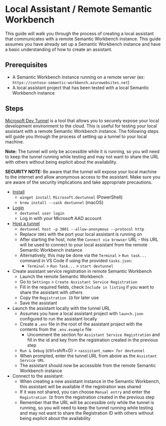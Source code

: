 # Local Assistant / Remote Semantic Workbench

This guide will walk you through the process of creating a local assistant that communicates with a remote Semantic Workbench instance.
This guide assumes you have already set up a Semantic Workbench instance and have a basic understanding of how to create an assistant.

## Prerequisites

- A Semantic Workbench instance running on a remote server (ex: `https://contoso-semantic-workbench.azurewebsites.net`)
- A local assistant project that has been tested with a local Semantic Workbench instance

## Steps

[Microsoft Dev Tunnel](https://learn.microsoft.com/en-us/azure/developer/dev-tunnels/) is a tool that allows you to securely expose your local development environment to the cloud. This is useful for testing your local assistant with a remote Semantic Workbench instance.
The following steps will guide you through the process of setting up a tunnel to your local machine.

**Note:** The tunnel will only be accessible while it is running, so you will need to keep the tunnel running while testing and may not want to share the URL with others without being explicit about the availability.

**SECURITY NOTE:** Be aware that the tunnel will expose your local machine to the internet and allow anonymous access to the assistant.
Make sure you are aware of the security implications and take appropriate precautions.

- [Install](https://learn.microsoft.com/en-us/azure/developer/dev-tunnels/get-started?tabs=windows#install)
  - `winget install Microsoft.devtunnel` (PowerShell)
  - `brew install --cask devtunnel` (macOS)
- [Login](https://learn.microsoft.com/en-us/azure/developer/dev-tunnels/get-started?tabs=windows#install)
  - `devtunnel user login`
  - Log in with your Microsoft AAD account
- [Host a tunnel](https://learn.microsoft.com/en-us/azure/developer/dev-tunnels/get-started?tabs=windows#host)
  - `devtunnel host -p 3001 --allow-anonymous --protocol http`
  - Replace `3001` with the port your local assistant is running on
  - After starting the host, note the `Connect via browser` URL - this URL will be used to connect to your local assistant from the remote Semantic Workbench instance
  - Alternatively, this may be done via the `Terminal` > `Run task...` command in VS Code if using the provided `tasks.json`:
    - `Terminal` > `Run Task...` > `start devtunnel`
- Create assistant service registration in remote Semantic Workbench
  - Launch the remote Semantic Workbench
  - Go to `Settings` > `Create Assistant Service Registration`
  - Fill in the required fields, check `Include in listing` if you want to share the assistant with others
  - Copy the `Registration ID` for later use
  - Save the assistant
- Launch the assistant locally with the tunnel URL
  - Assumes you have a local assistant project with `launch.json` configured to run the assistant locally
  - Create a `.env` file in the root of the assistant project with the contents from the `.env.example` file
    - Uncomment the section for `Assistant Service Registration` and fill in the id and key from the registration created in the previous step
  - `Run & Debug` (ctrl+shift+D) > `<assistant_name> for devtunnel`
  - When prompted, enter the tunnel URL from above as the `Assistant Service URL`
  - The assistant should now be accessible from the remote Semantic Workbench instance
- Connect to the assistant:
  - When creating a new assistant instance in the Semantic Workbench, this assistant will be available if the registration was shared
  - If it was not shared, you can choose `Manual entry` and enter the `Registration ID` from the registration created in the previous step
  - Remember that the URL will be accessible only while the tunnel is running, so you will need to keep the tunnel running while testing and may not want to share the Registration ID with others without being explicit about the availability
